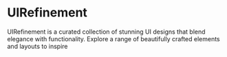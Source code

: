 # UIRefinement
UIRefinement is a curated collection of stunning UI designs that blend elegance with functionality. Explore a range of beautifully crafted elements and layouts to inspire
